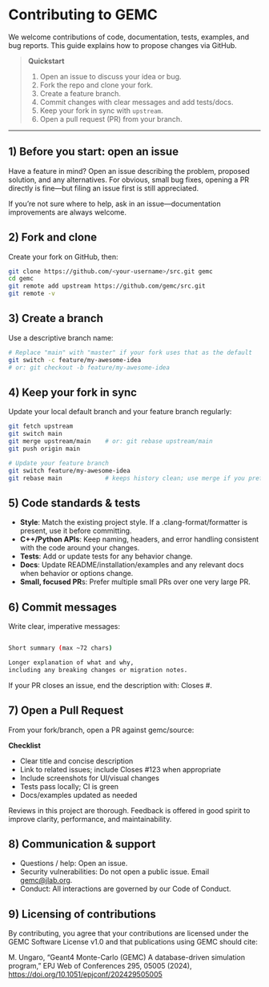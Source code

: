 # Contributing to GEMC

We welcome contributions of code, documentation, tests, examples, and bug reports. This guide explains how to propose changes via GitHub.

> **Quickstart**
> 1. Open an issue to discuss your idea or bug.
> 2. Fork the repo and clone your fork.
> 3. Create a feature branch.
> 4. Commit changes with clear messages and add tests/docs.
> 5. Keep your fork in sync with `upstream`.
> 6. Open a pull request (PR) from your branch.

---

## 1) Before you start: open an issue
Have a feature in mind? Open an issue describing the problem, proposed solution, and any alternatives. For obvious, small bug fixes, opening a PR directly is fine—but filing an issue first is still appreciated.

If you’re not sure where to help, ask in an issue—documentation improvements are always welcome.

## 2) Fork and clone

Create your fork on GitHub, then:

```bash
git clone https://github.com/<your-username>/src.git gemc
cd gemc
git remote add upstream https://github.com/gemc/src.git
git remote -v
```

## 3) Create a branch

Use a descriptive branch name:

```bash
# Replace "main" with "master" if your fork uses that as the default
git switch -c feature/my-awesome-idea
# or: git checkout -b feature/my-awesome-idea
```

## 4) Keep your fork in sync
Update your local default branch and your feature branch regularly:

```bash
git fetch upstream
git switch main
git merge upstream/main    # or: git rebase upstream/main
git push origin main

# Update your feature branch
git switch feature/my-awesome-idea
git rebase main            # keeps history clean; use merge if you prefer
```

## 5) Code standards & tests

- **Style**: Match the existing project style. If a .clang-format/formatter is present, use it before committing.
- **C++/Python APIs**: Keep naming, headers, and error handling consistent with the code around your changes.
- **Tests**: Add or update tests for any behavior change.
- **Docs**: Update README/installation/examples and any relevant docs when behavior or options change.
- **Small, focused PR**s: Prefer multiple small PRs over one very large PR.

## 6) Commit messages

Write clear, imperative messages:

```bash

Short summary (max ~72 chars)

Longer explanation of what and why,
including any breaking changes or migration notes.
```

If your PR closes an issue, end the description with: Closes #<issue-number>.

## 7) Open a Pull Request
From your fork/branch, open a PR against gemc/source:

**Checklist**

- Clear title and concise description
- Link to related issues; include Closes #123 when appropriate
- Include screenshots for UI/visual changes
- Tests pass locally; CI is green
- Docs/examples updated as needed

Reviews in this project are thorough. Feedback is offered in good spirit to improve clarity, performance, and maintainability.

## 8) Communication & support

- Questions / help: Open an issue.
- Security vulnerabilities: Do not open a public issue. Email gemc@jlab.org.
- Conduct: All interactions are governed by our Code of Conduct.

## 9) Licensing of contributions
By contributing, you agree that your contributions are licensed under the GEMC Software License v1.0 and 
that publications using GEMC should cite:

M. Ungaro, “Geant4 Monte-Carlo (GEMC) A database-driven simulation program,” EPJ Web of Conferences 295, 05005 (2024), https://doi.org/10.1051/epjconf/202429505005